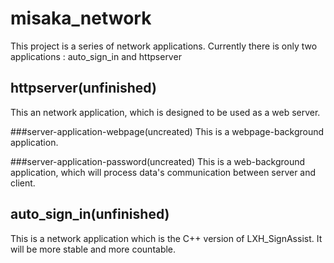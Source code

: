# misaka_network
 This project is a series of network applications. 
 Currently there is only two applications : auto_sign_in and httpserver

## httpserver(unfinished)
 This an network application, which is designed to be used as a web server.
 
 ###server-application-webpage(uncreated)
  This is a webpage-background application.
  
 ###server-application-password(uncreated)
  This is a web-background application, which will process data's communication between server and client.
  
## auto_sign_in(unfinished)
 This is a network application which is the C++ version of LXH_SignAssist. It will be more stable and more countable.
